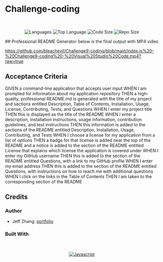 # Challenge-coding

</br>
<p align="center">
    <img src="https://img.shields.io/github/languages/count/bleachevil/Challenge9-coding?style=for-the-badge" alt="Languages" />
    <img src="https://img.shields.io/github/languages/top/bleachevil/Challenge9-coding?style=for-the-badge" alt="Top Language" />
    <img src="https://img.shields.io/github/languages/code-size/bleachevil/Challenge9-coding?style=for-the-badge" alt="Code Size" />
    <img src="https://img.shields.io/github/repo-size/bleachevil/Challenge9-coding?style=for-the-badge" alt="Repo Size" />   
 </p>
## Professional README Generator
below is the final output with MP4 video

https://github.com/bleachevil/Challenge9-coding/blob/main/index.js%20-%20Challenge9-coding%20-%20Visual%20Studio%20Code.mp4?raw=true

## Acceptance Criteria
GIVEN a command-line application that accepts user input
WHEN I am prompted for information about my application repository
THEN a high-quality, professional README.md is generated with the title of my project and sections entitled Description, Table of Contents, Installation, Usage, License, Contributing, Tests, and Questions
WHEN I enter my project title
THEN this is displayed as the title of the README
WHEN I enter a description, installation instructions, usage information, contribution guidelines, and test instructions
THEN this information is added to the sections of the README entitled Description, Installation, Usage, Contributing, and Tests
WHEN I choose a license for my application from a list of options
THEN a badge for that license is added near the top of the README and a notice is added to the section of the README entitled License that explains which license the application is covered under
WHEN I enter my GitHub username
THEN this is added to the section of the README entitled Questions, with a link to my GitHub profile
WHEN I enter my email address
THEN this is added to the section of the README entitled Questions, with instructions on how to reach me with additional questions
WHEN I click on the links in the Table of Contents
THEN I am taken to the corresponding section of the README


## Credits
### Author

- Jeff Zhang: [portfolio](https://bleachevil.github.io/)

### Built With

</br>
<p align="center">
    <a href="https://www.javascript.com/"><img src="https://img.shields.io/badge/-Javascript-yellow?style=for-the-badge" alt="Javascript" /></a>
</p>
